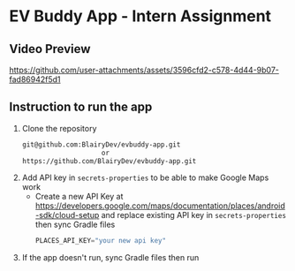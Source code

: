 # EV Buddy App - Intern Assignment 

## Video Preview




https://github.com/user-attachments/assets/3596cfd2-c578-4d44-9b07-fad86942f5d1





## Instruction to run the app

1. Clone the repository
   ```sh 
   git@github.com:BlairyDev/evbuddy-app.git
                       or
   https://github.com/BlairyDev/evbuddy-app.git

2. Add API key in `secrets-properties` to be able to make Google Maps work
    - Create a new API Key at https://developers.google.com/maps/documentation/places/android-sdk/cloud-setup and replace existing API key in `secrets-properties` then sync Gradle files
        ```kotlin
        PLACES_API_KEY="your new api key"

3. If the app doesn't run, sync Gradle files then run
